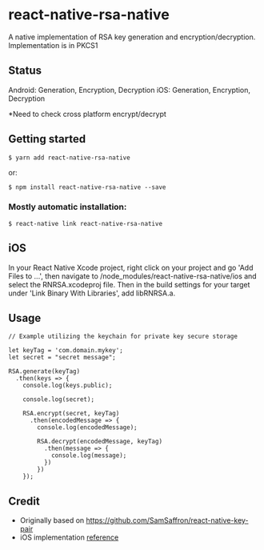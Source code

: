 # react-native-rsa-native

A native implementation of RSA key generation and encryption/decryption.
Implementation is in PKCS1

## Status

Android: Generation, Encryption, Decryption
iOS: Generation, Encryption, Decryption

*Need to check cross platform encrypt/decrypt

## Getting started

`$ yarn add react-native-rsa-native`

or:

`$ npm install react-native-rsa-native --save`

### Mostly automatic installation:

`$ react-native link react-native-rsa-native`

## iOS

In your React Native Xcode project, right click on your project and go 'Add Files to ...', then navigate to <your-project-root>/node_modules/react-native-rsa-native/ios and select the RNRSA.xcodeproj file. Then in the build settings for your target under 'Link Binary With Libraries', add libRNRSA.a.

## Usage

```
// Example utilizing the keychain for private key secure storage

let keyTag = 'com.domain.mykey';
let secret = "secret message";

RSA.generate(keyTag)
  .then(keys => {
    console.log(keys.public);

    console.log(secret);

    RSA.encrypt(secret, keyTag)
      .then(encodedMessage => {
        console.log(encodedMessage);

        RSA.decrypt(encodedMessage, keyTag)
          .then(message => {
            console.log(message);
          })
        })
    });
```

## Credit

* Originally based on https://github.com/SamSaffron/react-native-key-pair
* iOS implementation [reference](https://developer.apple.com/library/content/documentation/Security/Conceptual/CertKeyTrustProgGuide/KeyRead.html#//apple_ref/doc/uid/TP40001358-CH222-SW1)
